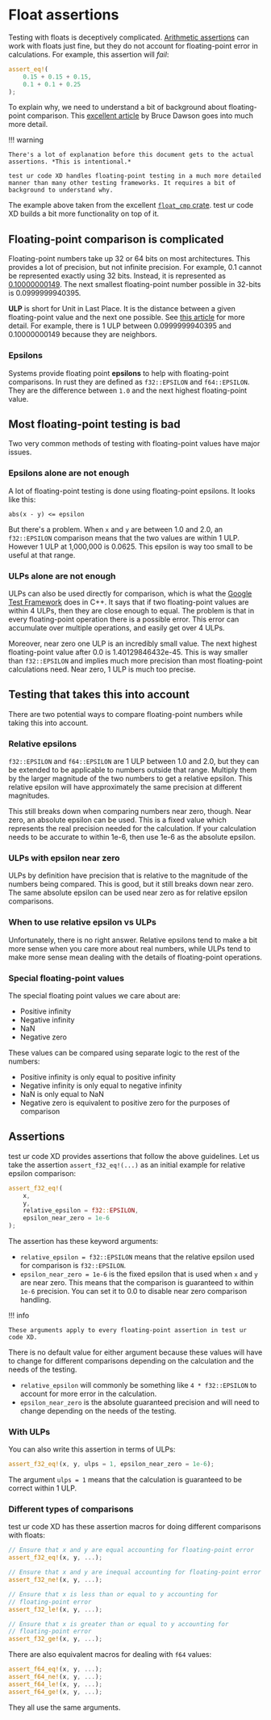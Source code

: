 <!--
Copyright (c) 2023 Sophie Katz

This file is part of test ur code XD.

test ur code XD is free software: you can redistribute it and/or modify it under the terms of the
GNU General Public License as published by the Free Software Foundation, either version 3 of the
License, or (at your option) any later version.

test ur code XD is distributed in the hope that it will be useful, but WITHOUT ANY WARRANTY; without
even the implied warranty of MERCHANTABILITY or FITNESS FOR A PARTICULAR PURPOSE. See the GNU
General Public License for more details.

You should have received a copy of the GNU General Public License along with test ur code XD. If
not, see <https://www.gnu.org/licenses/>.
-->

# Float assertions

Testing with floats is deceptively complicated. [Arithmetic assertions](assertions/arithmetic.md) can work with floats just fine, but they do not account for floating-point error in calculations. For example, this assertion will *fail*:

```rust
assert_eq!(
    0.15 + 0.15 + 0.15,
    0.1 + 0.1 + 0.25
);
```

To explain why, we need to understand a bit of background about floating-point comparison. This [excellent article](https://randomascii.wordpress.com/2012/02/25/comparing-floating-point-numbers-2012-edition/) by Bruce Dawson goes into much more detail.

!!! warning

    There's a lot of explanation before this document gets to the actual assertions. *This is intentional.*
    
    test ur code XD handles floating-point testing in a much more detailed manner than many other testing frameworks. It requires a bit of background to understand why.

The example above taken from the excellent [`float_cmp` crate](https://docs.rs/float-cmp/latest/float_cmp/#the-problem). test ur code XD builds a bit more functionality on top of it.

## Floating-point comparison is complicated

Floating-point numbers take up 32 or 64 bits on most architectures. This provides a lot of precision, but not infinite precision. For example, 0.1 cannot be represented exactly using 32 bits. Instead, it is represented as [0.10000000149](https://www.h-schmidt.net/FloatConverter/IEEE754.html). The next smallest floating-point number possible in 32-bits is 0.0999999940395.

**ULP** is short for Unit in Last Place. It is the distance between a given floating-point value and the next one possible. See [this article](https://randomascii.wordpress.com/2012/01/23/stupid-float-tricks-2/) for more detail. For example, there is 1 ULP between 0.0999999940395 and 0.10000000149 because they are neighbors.

### Epsilons

Systems provide floating point **epsilons** to help with floating-point comparisons. In rust they are defined as `f32::EPSILON` and `f64::EPSILON`. They are the difference between `1.0` and the next highest floating-point value.

## Most floating-point testing is bad

Two very common methods of testing with floating-point values have major issues.

### Epsilons alone are not enough

A lot of floating-point testing is done using floating-point epsilons. It looks like this:

```
abs(x - y) <= epsilon
```

But there's a problem. When `x` and `y` are between 1.0 and 2.0, an `f32::EPSILON` comparison means that the two values are within 1 ULP. However 1 ULP at 1,000,000 is 0.0625. This epsilon is way too small to be useful at that range.

### ULPs alone are not enough

ULPs can also be used directly for comparison, which is what the [Google Test Framework](https://github.com/google/googletest) does in C++. It says that if two floating-point values are within 4 ULPs, then they are close enough to equal. The problem is that in every floating-point operation there is a possible error. This error can accumulate over multiple operations, and easily get over 4 ULPs.

Moreover, near zero one ULP is an incredibly small value. The next highest floating-point value after 0.0 is 1.40129846432e-45. This is way smaller than `f32::EPSILON` and implies much more precision than most floating-point calculations need. Near zero, 1 ULP is much too precise.

## Testing that takes this into account

There are two potential ways to compare floating-point numbers while taking this into account. 

### Relative epsilons

`f32::EPSILON` and `f64::EPSILON` are 1 ULP between 1.0 and 2.0, but they can be extended to be applicable to numbers outside that range. Multiply them by the larger magnitude of the two numbers to get a relative epsilon. This relative epsilon will have approximately the same precision at different magnitudes.

This still breaks down when comparing numbers near zero, though. Near zero, an absolute epsilon can be used. This is a fixed value which represents the real precision needed for the calculation. If your calculation needs to be accurate to within 1e-6, then use 1e-6 as the absolute epsilon.

### ULPs with epsilon near zero

ULPs by definition have precision that is relative to the magnitude of the numbers being compared. This is good, but it still breaks down near zero. The same absolute epsilon can be used near zero as for relative epsilon comparisons.

### When to use relative epsilon vs ULPs

Unfortunately, there is no right answer. Relative epsilons tend to make a bit more sense when you care more about real numbers, while ULPs tend to make more sense mean dealing with the details of floating-point operations.

### Special floating-point values

The special floating point values we care about are:

* Positive infinity
* Negative infinity
* NaN
* Negative zero

These values can be compared using separate logic to the rest of the numbers:

* Positive infinity is only equal to positive infinity
* Negative infinity is only equal to negative infinity
* NaN is only equal to NaN
* Negative zero is equivalent to positive zero for the purposes of comparison

## Assertions

test ur code XD provides assertions that follow the above guidelines. Let us take the assertion `assert_f32_eq!(...)` as an initial example for relative epsilon comparison:

```rust
assert_f32_eq!(
    x,
    y,
    relative_epsilon = f32::EPSILON,
    epsilon_near_zero = 1e-6
);
```

The assertion has these keyword arguments:

* `relative_epsilon = f32::EPSILON` means that the relative epsilon used for comparison is `f32::EPSILON`.
* `epsilon_near_zero = 1e-6` is the fixed epsilon that is used when `x` and `y` are near zero. This means that the comparison is guaranteed to within `1e-6` precision. You can set it to 0.0 to disable near zero comparison handling.

!!! info

    These arguments apply to every floating-point assertion in test ur code XD.

There is no default value for either argument because these values will have to change for different comparisons depending on the calculation and the needs of the testing.

* `relative_epsilon` will commonly be something like `4 * f32::EPSILON` to account for more error in the calculation.
* `epsilon_near_zero` is the absolute guaranteed precision and will need to change depending on the needs of the testing.

### With ULPs

You can also write this assertion in terms of ULPs:

```rust
assert_f32_eq!(x, y, ulps = 1, epsilon_near_zero = 1e-6);
```

The argument `ulps = 1` means that the calculation is guaranteed to be correct within 1 ULP.

### Different types of comparisons

test ur code XD has these assertion macros for doing different comparisons with floats:

```rust
// Ensure that x and y are equal accounting for floating-point error
assert_f32_eq!(x, y, ...);

// Ensure that x and y are inequal accounting for floating-point error
assert_f32_ne!(x, y, ...);

// Ensure that x is less than or equal to y accounting for
// floating-point error
assert_f32_le!(x, y, ...);

// Ensure that x is greater than or equal to y accounting for
// floating-point error
assert_f32_ge!(x, y, ...);
```

There are also equivalent macros for dealing with `f64` values:

```rust
assert_f64_eq!(x, y, ...);
assert_f64_ne!(x, y, ...);
assert_f64_le!(x, y, ...);
assert_f64_ge!(x, y, ...);
```

They all use the same arguments.
